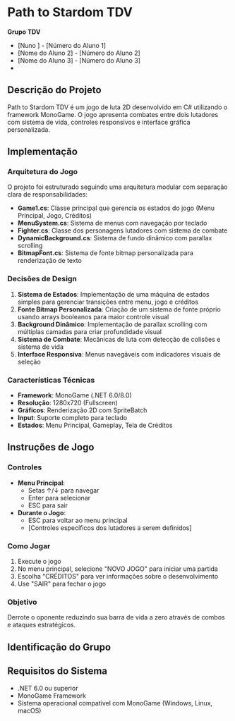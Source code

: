 # Path to Stardom TDV

**Grupo TDV**
- [Nuno ] - [Número do Aluno 1]
- [Nome do Aluno 2] - [Número do Aluno 2]
- [Nome do Aluno 3] - [Número do Aluno 3]
- 
## Descrição do Projeto

Path to Stardom TDV é um jogo de luta 2D desenvolvido em C# utilizando o framework MonoGame. O jogo apresenta combates entre dois lutadores com sistema de vida, controles responsivos e interface gráfica personalizada.

## Implementação

### Arquitetura do Jogo

O projeto foi estruturado seguindo uma arquitetura modular com separação clara de responsabilidades:

- **Game1.cs**: Classe principal que gerencia os estados do jogo (Menu Principal, Jogo, Créditos)
- **MenuSystem.cs**: Sistema de menus com navegação por teclado
- **Fighter.cs**: Classe dos personagens lutadores com sistema de combate
- **DynamicBackground.cs**: Sistema de fundo dinâmico com parallax scrolling
- **BitmapFont.cs**: Sistema de fonte bitmap personalizada para renderização de texto

### Decisões de Design

1. **Sistema de Estados**: Implementação de uma máquina de estados simples para gerenciar transições entre menu, jogo e créditos
2. **Fonte Bitmap Personalizada**: Criação de um sistema de fonte próprio usando arrays booleanos para maior controle visual
3. **Background Dinâmico**: Implementação de parallax scrolling com múltiplas camadas para criar profundidade visual
4. **Sistema de Combate**: Mecânicas de luta com detecção de colisões e sistema de vida
5. **Interface Responsiva**: Menus navegáveis com indicadores visuais de seleção

### Características Técnicas

- **Framework**: MonoGame (.NET 6.0/8.0)
- **Resolução**: 1280x720 (Fullscreen)
- **Gráficos**: Renderização 2D com SpriteBatch
- **Input**: Suporte completo para teclado
- **Estados**: Menu Principal, Gameplay, Tela de Créditos

## Instruções de Jogo

### Controles
- **Menu Principal**: 
  - Setas ↑/↓ para navegar
  - Enter para selecionar
  - ESC para sair
- **Durante o Jogo**:
  - ESC para voltar ao menu principal
  - [Controles específicos dos lutadores a serem definidos]

### Como Jogar
1. Execute o jogo
2. No menu principal, selecione "NOVO JOGO" para iniciar uma partida
3. Escolha "CRÉDITOS" para ver informações sobre o desenvolvimento
4. Use "SAIR" para fechar o jogo

### Objetivo
Derrote o oponente reduzindo sua barra de vida a zero através de combos e ataques estratégicos.

## Identificação do Grupo



## Requisitos do Sistema

- .NET 6.0 ou superior
- MonoGame Framework
- Sistema operacional compatível com MonoGame (Windows, Linux, macOS)


